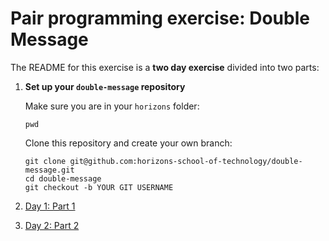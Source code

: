 # Pair programming exercise: Double Message

The README for this exercise is a **two day exercise** divided into two parts:

1. **Set up your `double-message` repository**

    Make sure you are in your `horizons` folder:

    ```
    pwd
    ```

    Clone this repository and create your own branch:

    ```
    git clone git@github.com:horizons-school-of-technology/double-message.git
    cd double-message
    git checkout -b YOUR GIT USERNAME
    ```

1. [Day 1: Part 1](./readme-part1.md)
1. [Day 2: Part 2](./readme-part2.md)
